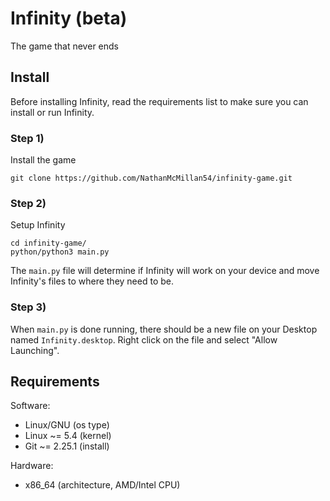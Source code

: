 # Infinity (beta)

The game that never ends

##

## Install

Before installing Infinity, read the requirements list to make sure you can install or run Infinity. 

### Step 1)

Install the game

```commandline
git clone https://github.com/NathanMcMillan54/infinity-game.git
```

### Step 2)

Setup Infinity
```commandline
cd infinity-game/
python/python3 main.py
```

The ``main.py`` file will determine if Infinity will work on your device and move Infinity's files to where they need to 
be.

### Step 3)

When ``main.py`` is done running, there should be a new file on your Desktop named ``Infinity.desktop``. Right click on 
the file and select "Allow Launching".

##

## Requirements

Software:
- Linux/GNU (os type)
- Linux ~= 5.4 (kernel)
- Git ~= 2.25.1 (install)

Hardware:
- x86_64 (architecture, AMD/Intel CPU)

